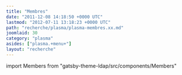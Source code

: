 ```yaml
---
title: "Membres"
date: "2011-12-08 14:18:50 +0000 UTC"
lastmod: "2012-07-11 13:18:23 +0000 UTC"
path: "recherche/plasma/plasma-membres.xx.md"
joomlaid: 30
category: "plasma"
asides: ["plasma.+menu+"]
layout: "recherche"
---
```


import Members from "gatsby-theme-ldap/src/components/Members"

<Members group="plasma" />

